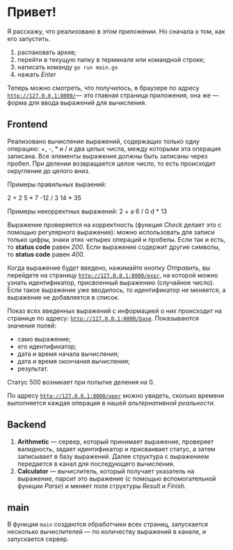 <h1>Привет!</h1> Я расскажу, что реализовано в этом приложении.
Но сначала о том, как его запустить.<br>
<ol>
<li>распаковать архив;</li>
<li>перейти в текущую папку в терминале или командной строке;</li>
<li>написать команду <code>go run main.go</code></li>
<li>нажать <var>Enter</var></li>
</ol>

Теперь можно смотреть, что получилось, в браузере по адресу <code>http://127.0.0.1:8000/</code>&mdash; это главная страница приложения, она же &mdash; форма для ввода выражений для вычисления.

<h2>Frontend</h2>
Реализовано вычисление выражений, содержащих только одну операцию: +, -, * и / и два целых числа, между которыми эта операция записана. Все элементы выражения должны быть записаны через пробел. При делении возвращается целое число, то есть происходит округление до целого вниз.

Примеры правильных выраений:

2 + 2
5 * 7
-12 / 3
14 * 35

Примеры некорректных выражений:
2 + a
6 / 0
d * 13

Выражение проверяется на корректность (функция <i>Check</i> делает это с помощью регулярного выражения): можно использовать для записи только цифры, знаки этих четырех операций и пробелы. Если так и есть, то <strong>status code</strong> равен <em>200</em>. Если выражение содержит другие символы, то <strong>status code</strong> равен <em>400</em>.

Когда выражение будет введено, нажимайте кнопку <i>Отправить</i>, вы перейдете на страницу <code>http://127.0.0.1:8000/expr</code>, на которой можно узнать идентификатор, присвоенный выражению (случайное число). Если такое выражение уже вводилось, то идентификатор не меняется, а выражение не добавляется в список. 

Показ всех введенных выражений с информацией о них происходит на странице по адресу: <code>http://127.0.0.1:8000/base</code>. Показываются значения полей:

<ul>
<li>само выражение;</li>
<li>его идентификатор;</li>
<li>дата и время начала вычисления;</li>
<li>дата и время окончания вычисления;</li>
<li>результат.</li>
</ul>
Статус 500 возникает при попытке деления на 0.

По адресу <code>http://127.0.0.1:8000/oper</code> можно увидеть, сколько времени выполняется каждая операция в нашей <i>альтернативной реальности</i>.

<h2>Backend</h2>
<ol>
<li><b>Arithmetic</b> &mdash; сервер, который принимает выражение, проверяет валидность, задает идентификатор и присваивает статус, а затем записывает в базу выражений. Далее структура с выражением передается в канал для последующего вычисления.</li>
<li><b>Calculator</b> &mdash; вычислитель, который получает указатель на выражение, парсит это выражение (с помощью вспомогательной функции <i>Parse</i>) и меняет поля структуры <i>Result</i> и <i>Finish</i>.</li>
</ol>

<h2>main</h2>
В функции <code>main</code> создаются обработчики всех страниц, запускается несколько вычислителей &mdash; по количеству выражений в канале, и запускается сервер.
